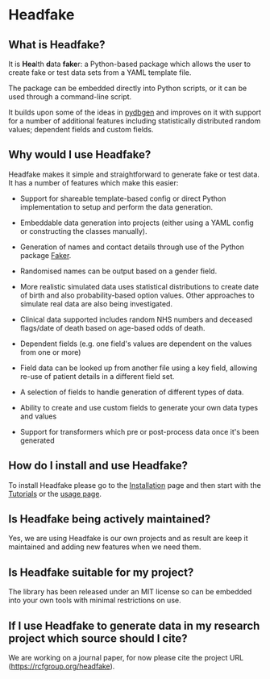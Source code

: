 # Headfake

## What is Headfake?
It is **Hea**lth **d**ata **fake**r: a Python-based package which allows the user to create fake or test data sets from a
YAML template file.

The package can be embedded directly into Python scripts, or it can be used through a command-line script.

It builds upon some of the ideas in [pydbgen](https://github.com/tirthajyoti/pydbgen) and improves on it with support for
a number of additional features including statistically distributed random values; dependent fields and custom fields.

## Why would I use Headfake?
Headfake makes it simple and straightforward to generate fake or test data. It has a number of features which make this easier:

* Support for shareable template-based config or direct Python implementation to setup and perform the data generation.

* Embeddable data generation into projects (either using a YAML config or constructing the classes manually).

* Generation of names and contact details through use of the Python package [Faker](https://faker.readthedocs.io/en/master/index.html).

* Randomised names can be output based on a gender field.

* More realistic simulated data uses statistical distributions to create date of birth and also probability-based option values. Other approaches to simulate real data are also being investigated.

* Clinical data supported includes random NHS numbers and deceased flags/date of death based on age-based odds of death.

* Dependent fields (e.g. one field's values are dependent on the values from one or more)

* Field data can be looked up from another file using a key field, allowing re-use of patient details in a different field set.

* A selection of fields to handle generation of different types of data.

* Ability to create and use custom fields to generate your own data types and values

* Support for transformers which pre or post-process data once it's been generated

## How do I install and use Headfake?
To install Headfake please go to the [Installation](installation) page and then start with the [Tutorials](tutorials/tutorial1) or the [usage page](usage).

## Is Headfake being actively maintained?
Yes, we are using Headfake is our own projects and as result are keep it maintained and adding new features when we need them.

## Is Headfake suitable for my project?
The library has been released under an MIT license so can be embedded into your own tools with minimal restrictions on use.

## If I use Headfake to generate data in my research project which source should I cite?
We are working on a journal paper, for now please cite the project URL (https://rcfgroup.org/headfake).

